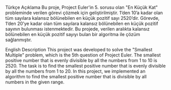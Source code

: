 Türkçe Açıklama
Bu proje, Project Euler'in 5. sorusu olan "En Küçük Kat" probleminde verilen görevi çözmek için geliştirilmiştir.
1’den 10’a kadar olan tüm sayılara kalansız bölünebilen en küçük pozitif sayı 2520’dir.
Görevde, 1’den 20’ye kadar olan tüm sayılara kalansız bölünebilen en küçük pozitif sayının bulunması istenmektedir.
Bu projede, verilen aralıkta kalansız bölünebilen en küçük pozitif sayıyı bulan bir algoritma ile çözüm sağlanmıştır.


English Description
This project was developed to solve the "Smallest Multiple" problem, which is the 5th question of Project Euler.
The smallest positive number that is evenly divisible by all the numbers from 1 to 10 is 2520.
The task is to find the smallest positive number that is evenly divisible by all the numbers from 1 to 20.
In this project, we implemented an algorithm to find the smallest positive number that is divisible by all numbers in the given range.
